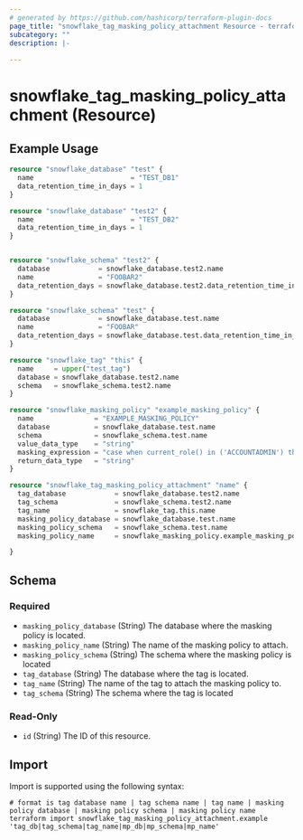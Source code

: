 ```yaml
---
# generated by https://github.com/hashicorp/terraform-plugin-docs
page_title: "snowflake_tag_masking_policy_attachment Resource - terraform-provider-snowflake"
subcategory: ""
description: |-
  
---
```


# snowflake_tag_masking_policy_attachment (Resource)



## Example Usage

```terraform
resource "snowflake_database" "test" {
  name                        = "TEST_DB1"
  data_retention_time_in_days = 1
}

resource "snowflake_database" "test2" {
  name                        = "TEST_DB2"
  data_retention_time_in_days = 1
}


resource "snowflake_schema" "test2" {
  database            = snowflake_database.test2.name
  name                = "FOOBAR2"
  data_retention_days = snowflake_database.test2.data_retention_time_in_days
}

resource "snowflake_schema" "test" {
  database            = snowflake_database.test.name
  name                = "FOOBAR"
  data_retention_days = snowflake_database.test.data_retention_time_in_days
}

resource "snowflake_tag" "this" {
  name     = upper("test_tag")
  database = snowflake_database.test2.name
  schema   = snowflake_schema.test2.name
}

resource "snowflake_masking_policy" "example_masking_policy" {
  name               = "EXAMPLE_MASKING_POLICY"
  database           = snowflake_database.test.name
  schema             = snowflake_schema.test.name
  value_data_type    = "string"
  masking_expression = "case when current_role() in ('ACCOUNTADMIN') then val else sha2(val, 512) end"
  return_data_type   = "string"
}

resource "snowflake_tag_masking_policy_attachment" "name" {
  tag_database            = snowflake_database.test2.name
  tag_schema              = snowflake_schema.test2.name
  tag_name                = snowflake_tag.this.name
  masking_policy_database = snowflake_database.test.name
  masking_policy_schema   = snowflake_schema.test.name
  masking_policy_name     = snowflake_masking_policy.example_masking_policy.name

}
```

<!-- schema generated by tfplugindocs -->
## Schema

### Required

- `masking_policy_database` (String) The database where the masking policy is located.
- `masking_policy_name` (String) The name of the masking policy to attach.
- `masking_policy_schema` (String) The schema where the masking policy is located
- `tag_database` (String) The database where the tag is located.
- `tag_name` (String) The name of the tag to attach the masking policy to.
- `tag_schema` (String) The schema where the tag is located

### Read-Only

- `id` (String) The ID of this resource.

## Import

Import is supported using the following syntax:

```shell
# format is tag database name | tag schema name | tag name | masking policy database | masking policy schema | masking policy name
terraform import snowflake_tag_masking_policy_attachment.example 'tag_db|tag_schema|tag_name|mp_db|mp_schema|mp_name'
```

